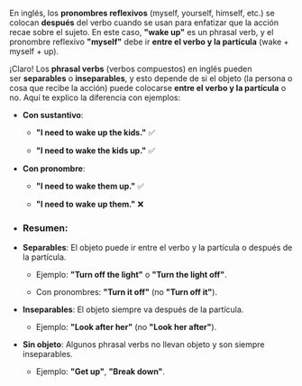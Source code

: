 
En inglés, los **pronombres reflexivos** (myself, yourself, himself, etc.) se colocan **después** del verbo cuando se usan para enfatizar que la acción recae sobre el sujeto. En este caso, **"wake up"** es un phrasal verb, y el pronombre reflexivo **"myself"** debe ir **entre el verbo y la partícula** (wake + myself + up).

¡Claro! Los **phrasal verbs** (verbos compuestos) en inglés pueden ser **separables** o **inseparables**, y esto depende de si el objeto (la persona o cosa que recibe la acción) puede colocarse **entre el verbo y la partícula** o no. Aquí te explico la diferencia con ejemplos:

- **Con sustantivo**:
    
    - **"I need to wake up the kids."** ✅
        
    - **"I need to wake the kids up."** ✅
        
- **Con pronombre**:
    
    - **"I need to wake them up."** ✅
        
    - **"I need to wake up them."** ❌
- ### Resumen:

- **Separables**: El objeto puede ir entre el verbo y la partícula o después de la partícula.
    
    - Ejemplo: **"Turn off the light"** o **"Turn the light off"**.
        
    - Con pronombres: **"Turn it off"** (no **"Turn off it"**).
        
- **Inseparables**: El objeto siempre va después de la partícula.
    
    - Ejemplo: **"Look after her"** (no **"Look her after"**).
        
- **Sin objeto**: Algunos phrasal verbs no llevan objeto y son siempre inseparables.
    
    - Ejemplo: **"Get up"**, **"Break down"**.